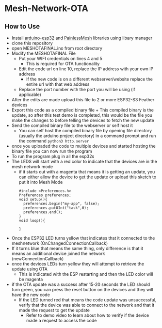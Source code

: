 # Mesh-Network-OTA
## How to Use
  + Install [arduino-esp32](https://docs.espressif.com/projects/arduino-esp32/en/latest/installing.html) and [PainlessMesh](https://github.com/gmag11/painlessMesh/tree/master) libraries using libary manager
  + clone this repository
  + open MESHOTAFINAL.ino from root directory
  + Modify the MESHOTAFINAL File
    + Put your WIFI credentials on lines 4 and 5
      + This is required for OTA functionality  
    + Edit the code url on line 10, replace the IP address with your own IP address
      + If the new code is on a different webserver/website replace the entire url with that web address  
    + Replace the port number with the port you will be using (if applicable)
  + After the edits are made upload this file to 2 or more ESP32-S3 Feather devices
  +  Export this code as a compiled binary file
    + This compiled binary is the update, so after this test demo is completed, this would be the file you make the changes to before telling the devices to fetch the new update
  +  Send the compiled binary file to the webserver or self host it
      + You can self host the compiled binary file by opening file directory (usually the arduino project directory) in a command prompt and run the command ```python3 http.server```
  + once you uploaded the code to multiple devices and started hosting the binary file you can now run the program
  + To run the program plug in all the esp32s
  + The LEDS will start with a red color to indicate that the devices are in the mesh network mode
    + if it starts out with a magenta that means it is getting an update, you can either allow the device to get the update or upload this sketch to put it into Mesh Mode
       ```
       #include <Preferences.h>
       Preferences preferences;
       void setup(){
         preferences.begin("my-app", false);
         preferences.putUInt("task",0);
         preferences.end();
       }
       void loop(){

       }
       ```
  + Once the ESP32 LED turns yellow that indicates that it connected to the meshnetwork (OnChangedConnectionCallback)
  + If it turns blue that means the same thing, only difference is that it means an additional device joined the network (newConnectionCallback)
  + once the devices LEDs turn yellow they will attempt to retrieve the update using OTA
    + This is indicated with the ESP restarting and then the LED color will be magenta
  + if the OTA update was a success after 15-20 seconds the LED should turn green, you can press the reset button on the devices and they will have the new code
    + If the LED turned red that means the code update was unsuccessful, verify that the device was able to connect to the network and that it made the request to get the update
      + Refer to demo video to learn about how to verify if the device made a request to access the code
